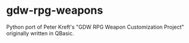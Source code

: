 # gdw-rpg-weapons
Python port of Peter Kreft's "GDW RPG Weapon Customization Project" originally written in QBasic.
